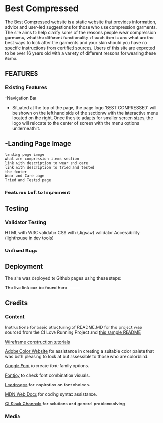 # Best Compressed

The Best Compressed website is a static website that provides information, advice and user-led suggestions for those who use compression garments.
The site aims to help clarify some of the reasons people wear compression garments, what the different functionality of each item is
and what are the best ways to look after the garments and your skin should you have no specific instructions from certified sources.
Users of this site are expected to be over 16 years old with a variety of different reasons for wearing these items.


<!--OVERVIEW OF PROJECT the image of the project on multiple devices can go here -->

## FEATURES
### Existing Features
<!-- do yo u want to reference the specific project files that implement them?  
Link to wireframes -->
-Navigation  Bar
 - Situated at the top of the page, the page logo 'BEST COMPRESSED' will be shown on the left hand side of the sectionw with the interactive menu located on the right. Once the site adapts for smaller screen sizes, the logo will relocate to the center of screen with the menu options underneath it. 

 -Landing Page Image
  - 


    landing page image
    what are compression items section
    link with description to wear and care
    link with description to tried and tested
    the footer
    Wear and Care page
    Tried and Tested page

### Features Left to Implement
<!-- ideas for the future  
Animation of disclaimer if not possible here
Self produced content 
interview pages with individuals who use and wear-->

## Testing

<!-- go over all the projects features, what they were supposed to do and how they have worked.
how does the project look in the different browsers and screen sizes
mention any issues you have had - interesting bugs -->

### Validator Testing
<!-- the reports back from these validators -->
HTML with W3C validator
CSS with (Jigsaw) validator
Accessibility (lighthouse in dev tools)
### Unfixed Bugs

## Deployment
<!-- the description of how it was deployed to the hosting platform-->
The site was deployed to Github pages using these steps:

The live link can be found here ------

## Credits
<!-- REFERENCE ALL CONTENT, MEDIA AND EXTRA HELP SOURCES - TUTORIALS, PODCASTS, EVERYTHING -->

### Content
 Instructions for basic structuring of README.MD for the project was sourced from the CI Love Running Project and [this sample README](https://codeinstitute.s3.amazonaws.com/CSSEssentials/p1-readme.png)

 [Wireframe construction tutorials](https://wireframestogo.com)
<!-- include links to anything referenced, eg love running project--> 

[Adobe Color Website](https://color.adobe.com/create/color-wheel) for assistance in creating a suitable color palete that was both pleasing to look at but assessible to those who are colorblind.

[Google Font](https://fonts.google.com) to create font-family options.

[Fontjoy](http://fontjoy.com) to check font combination visuals.

[Leadpages](https://leadpages.com/blog.best-google-fonts/) for inspiration on font choices.

[MDN Web Docs](https://developer.mozilla.org/en-US/docs/Web/CSS) for coding syntax assistance.

[CI Slack Channels](https://code-institute-room.slack.com) for solutions and general problemsolving

### Media
